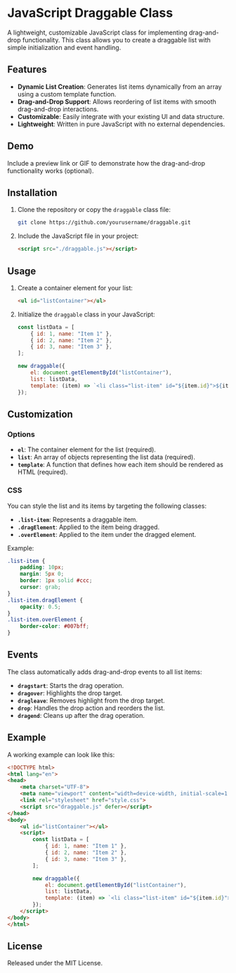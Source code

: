 # JavaScript Draggable Class

A lightweight, customizable JavaScript class for implementing drag-and-drop functionality. This class allows you to create a draggable list with simple initialization and event handling.

## Features

- **Dynamic List Creation**: Generates list items dynamically from an array using a custom template function.
- **Drag-and-Drop Support**: Allows reordering of list items with smooth drag-and-drop interactions.
- **Customizable**: Easily integrate with your existing UI and data structure.
- **Lightweight**: Written in pure JavaScript with no external dependencies.

## Demo

Include a preview link or GIF to demonstrate how the drag-and-drop functionality works (optional).

## Installation

1. Clone the repository or copy the `draggable` class file:
   ```bash
   git clone https://github.com/yourusername/draggable.git
   ```
2. Include the JavaScript file in your project:
   ```html
   <script src="./draggable.js"></script>
   ```

## Usage

1. Create a container element for your list:
   ```html
   <ul id="listContainer"></ul>
   ```
2. Initialize the `draggable` class in your JavaScript:
   ```javascript
   const listData = [
       { id: 1, name: "Item 1" },
       { id: 2, name: "Item 2" },
       { id: 3, name: "Item 3" },
   ];

   new draggable({
       el: document.getElementById("listContainer"),
       list: listData,
       template: (item) => `<li class="list-item" id="${item.id}">${item.name}</li>`,
   });
   ```

## Customization

### Options

- **`el`**: The container element for the list (required).
- **`list`**: An array of objects representing the list data (required).
- **`template`**: A function that defines how each item should be rendered as HTML (required).

### CSS

You can style the list and its items by targeting the following classes:
- **`.list-item`**: Represents a draggable item.
- **`.dragElement`**: Applied to the item being dragged.
- **`.overElement`**: Applied to the item under the dragged element.

Example:
```css
.list-item {
    padding: 10px;
    margin: 5px 0;
    border: 1px solid #ccc;
    cursor: grab;
}
.list-item.dragElement {
    opacity: 0.5;
}
.list-item.overElement {
    border-color: #007bff;
}
```

## Events

The class automatically adds drag-and-drop events to all list items:
- **`dragstart`**: Starts the drag operation.
- **`dragover`**: Highlights the drop target.
- **`dragleave`**: Removes highlight from the drop target.
- **`drop`**: Handles the drop action and reorders the list.
- **`dragend`**: Cleans up after the drag operation.

## Example

A working example can look like this:
```html
<!DOCTYPE html>
<html lang="en">
<head>
    <meta charset="UTF-8">
    <meta name="viewport" content="width=device-width, initial-scale=1.0">
    <link rel="stylesheet" href="style.css">
    <script src="draggable.js" defer></script>
</head>
<body>
    <ul id="listContainer"></ul>
    <script>
        const listData = [
            { id: 1, name: "Item 1" },
            { id: 2, name: "Item 2" },
            { id: 3, name: "Item 3" },
        ];

        new draggable({
            el: document.getElementById("listContainer"),
            list: listData,
            template: (item) => `<li class="list-item" id="${item.id}">${item.name}</li>`,
        });
    </script>
</body>
</html>
```

## License

Released under the MIT License.
